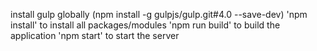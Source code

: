 install gulp globally (npm install -g gulpjs/gulp.git#4.0 --save-dev)
'npm install' to install all packages/modules
'npm run build' to build the application
'npm start' to start the server 
